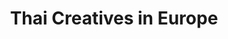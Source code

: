 ---
title: Thai Creatives in Europe
data: 2019-05-11
description: A collection of young Thai creatives who currently live in Germany and surrouding regions.
layout: database
---